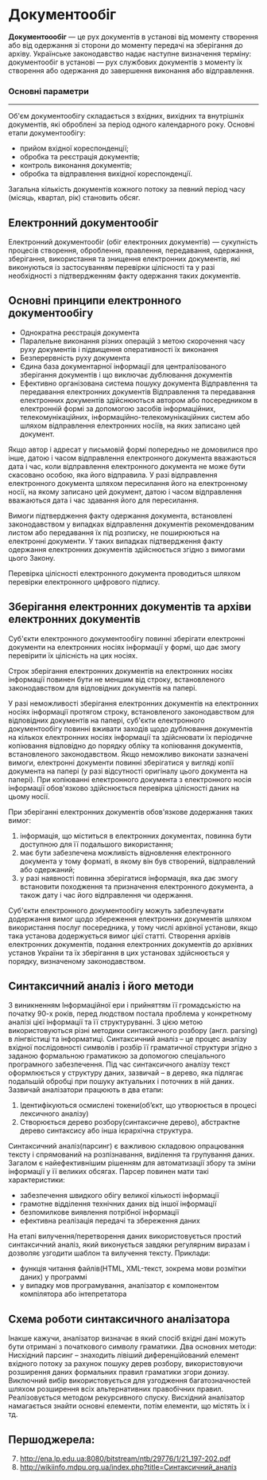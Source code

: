 # Документообіг

**Документоообіг** — це рух документів в установі від моменту створення або від одержання зі сторони до моменту передачі на зберігання до архіву.
Українське законодавство надає наступне визначення терміну: документообіг в установі — рух службових документів з моменту їх створення або одержання до завершення виконання або відправлення.

### Основні параметри
-----------------------

Об'єм документообігу складається з вхідних, вихідних та внутрішніх документів, які оброблені за період одного календарного року.
Основні етапи документообігу:
* прийом вхідної кореспонденції;
* обробка та реєстрація документів;
* контроль виконання документів;
* обробка та відправлення вихідної кореспонденції.

Загальна кількість документів кожного потоку за певний період часу (місяць, квартал, рік) становить обсяг.

**Електронний документообіг**
-------------------------------

Електронний документообіг (обіг електронних документів) — сукупність процесів створення, оброблення, правлення, передавання, одержання, зберігання, використання та знищення електронних документів, які виконуються із застосуванням перевірки цілісності та у разі необхідності з підтвердженням факту одержання таких документів.

**Основні принципи електронного документообігу**
--------------------------------------------------

*  Однократна реєстрація документа
*  Паралельне виконання різних операцій з метою скорочення часу руху документів і підвищення оперативності їх виконання
*  Безперервність руху документа
*  Єдина база документарної інформації для централізованого зберігання документів і що виключає дублювання документів
*  Ефективно організована система пошуку документа
Відправлення та передавання електронних документів
Відправлення та передавання електронних документів здійснюються автором або посередником в електронній формі за допомогою засобів інформаційних, телекомунікаційних, інформаційно-телекомунікаційних систем або шляхом відправлення електронних носіїв, на яких записано цей документ.

Якщо автор і адресат у письмовій формі попередньо не домовилися про інше, датою і часом відправлення електронного документа вважаються дата і час, коли відправлення електронного документа не може бути скасовано особою, яка його відправила. У разі відправлення електронного документа шляхом пересилання його на електронному носії, на якому записано цей документ, датою і часом відправлення вважаються дата і час здавання його для пересилання.

Вимоги підтвердження факту одержання документа, встановлені законодавством у випадках відправлення документів рекомендованим листом або передавання їх під розписку, не поширюються на електронні документи. У таких випадках підтвердження факту одержання електронних документів здійснюється згідно з вимогами цього Закону.

Перевірка цілісності електронного документа проводиться шляхом перевірки електронного цифрового підпису.

**Зберігання електронних документів та архіви електронних документів**
------------------------------------------------------------------------

Суб'єкти електронного документообігу повинні зберігати електронні документи на електронних носіях інформації у формі, що дає змогу перевірити їх цілісність на цих носіях.

Строк зберігання електронних документів на електронних носіях інформації повинен бути не меншим від строку, встановленого законодавством для відповідних документів на папері.

У разі неможливості зберігання електронних документів на електронних носіях інформації протягом строку, встановленого законодавством для відповідних документів на папері, суб'єкти електронного документообігу повинні вживати заходів щодо дублювання документів на кількох електронних носіях інформації та здійснювати їх періодичне копіювання відповідно до порядку обліку та копіювання документів, встановленого законодавством. Якщо неможливо виконати зазначені вимоги, електронні документи повинні зберігатися у вигляді копії документа на папері (у разі відсутності оригіналу цього документа на папері). При копіюванні електронного документа з електронного носія інформації обов'язково здійснюється перевірка цілісності даних на цьому носії.

При зберіганні електронних документів обов'язкове додержання таких вимог: 
1. інформація, що міститься в електронних документах, повинна бути доступною для її подальшого використання; 
2. має бути забезпечена можливість відновлення електронного документа у тому форматі, в якому він був створений, відправлений або одержаний; 
3. у разі наявності повинна зберігатися інформація, яка дає змогу встановити походження та призначення електронного документа, а також дату і час його відправлення чи одержання.

Суб'єкти електронного документообігу можуть забезпечувати додержання вимог щодо збереження електронних документів шляхом використання послуг посередника, у тому числі архівної установи, якщо така установа додержується вимог цієї статті. Створення архівів електронних документів, подання електронних документів до архівних установ України та їх зберігання в цих установах здійснюється у порядку, визначеному законодавством.

**Синтаксичний аналіз і його методи**
---------------------------------------

З виникненням Інформаційної ери і прийняттям її громадськістю  на початку 90-х років, перед людством постала проблема у конкретному аналізі цієї інформації та її структуруванні. З цією метою використовуються різні методики синтаксичного розбору (англ. parsing) в лінгвістиці та інформатиці.
Синтаксичний аналіз – це процес аналізу вхідної послідовності символів і розбір її граматичної структури згідно з заданою формальною граматикою за допомогою спеціального програмного забезпечення. 
Під час синтаксичного аналізу текст оформлюється у структуру даних, зазвичай – в дерево, яка підлягає подальшій обробці при пошуку актуальних і поточних в ній даних. Зазвичай аналізатори працюють в два етапи: 
1. Ідентифікуються осмислені токени(об’єкт, що утворюється в процесі лексичного аналізу)
2. Створюється дерево розбору(синтаксичне дерево), абстрактне дерево синтаксису або інша ієрархічна структура.

Синтаксичний аналіз(парсинг) є важливою складовою опрацювання тексту і спрямований на розпізнавання, виділення та групування даних. Загалом є найефективнішим рішенням для автоматизації збору та зміни інформації у її великих обсягах.
Парсер повинен мати такі характеристики:
* забезпечення швидкого обігу великої кількості інформації 
* грамотне відділення технічних даних від іншої інформації
* безпомилкове виявлення потрібної інформації 
* ефективна реалізація передачі та збереження даних

На етапі вилучення/перетворення даних використовується простий синтаксичний аналіз, який виконується завдяки регулярним виразам і дозволяє узгодити шаблон та вилучення тексту. Приклади: 
* функція читання файлів(HTML, XML-текст, зокрема мови розмітки даних) у программі
* у випадку мов програмування, аналізатор є компонентом компілятора або інтепретатора

**Схема роботи синтаксичного аналізатора**
--------------------------------------------

Інакше кажучи, аналізатор визначає в який спосіб вхідні дані можуть бути отримані з початкового символу граматики. Два основних методи: 
Нисхідний парсинг – знаходить лівіший диференційований елемент вхідного потоку за рахунок пошуку дерев розбору, використовуючи розширення даних формальних правил граматики згори донизу. Виключний вибір використовується для узгодження багатозначностей шляхом розширення всіх альтернативних правобічних правил. Реалізовується методом рекурсивного спуску.
Висхідний аналізатор намагається знайти основні елементи, потім елементи, що містять їх і тд. 

**Першоджерела:**
-------------------

7. http://ena.lp.edu.ua:8080/bitstream/ntb/29776/1/21_197-202.pdf
8. http://wikiinfo.mdpu.org.ua/index.php?title=Синтаксичний_аналіз

